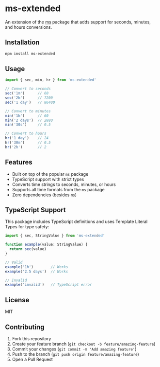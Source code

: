 # ms-extended

An extension of the [ms](https://github.com/vercel/ms) package that adds support for seconds, minutes, and hours conversions.

## Installation

```bash
npm install ms-extended
```

## Usage

```typescript
import { sec, min, hr } from 'ms-extended'

// Convert to seconds
sec('1m')      // 60
sec('2h')      // 7200
sec('1 day')   // 86400

// Convert to minutes
min('1h')      // 60
min('2 days')  // 2880
min('30s')     // 0.5

// Convert to hours
hr('1 day')    // 24
hr('30m')      // 0.5
hr('2h')       // 2
```

## Features

- Built on top of the popular `ms` package
- TypeScript support with strict types
- Converts time strings to seconds, minutes, or hours
- Supports all time formats from the `ms` package
- Zero dependencies (besides `ms`)

## TypeScript Support

This package includes TypeScript definitions and uses Template Literal Types for type safety:

```typescript
import { sec, StringValue } from 'ms-extended'

function example(value: StringValue) {
  return sec(value)
}

// Valid
example('1h')        // Works
example('2.5 days')  // Works

// Invalid
example('invalid')   // TypeScript error
```

## License

MIT

## Contributing

1. Fork this repository
2. Create your feature branch (`git checkout -b feature/amazing-feature`)
3. Commit your changes (`git commit -m 'Add amazing feature'`)
4. Push to the branch (`git push origin feature/amazing-feature`)
5. Open a Pull Request